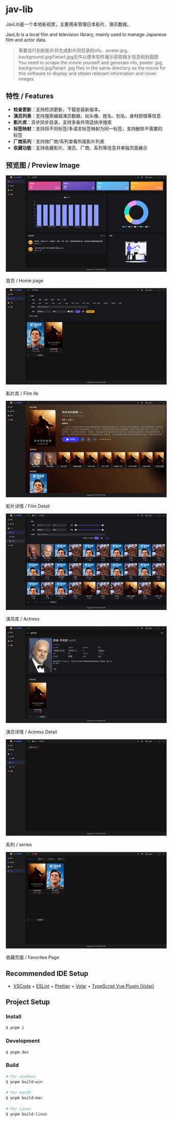 # jav-lib

JavLib是一个本地影视库，主要用来管理日本影片、演员数据。

JavLib is a local film and television library, mainly used to manage Japanese film and actor data.

> 需要自行刮削影片并生成影片同目录的nfo、poster.jpg、background.jpg/fanart.jpg文件以便本软件展示获取相关信息和封面图
> You need to scrape the movie yourself and generate nfo, poster. jpg, background.jpg/fanart. jpg files in the same directory as the movie for this software to display and obtain relevant information and cover images

## 特性 / Features

- **检查更新**：支持检测更新，下载安装新版本。
- **演员列表**：支持搜索编辑演员数据，如头像、姓名、别名、身材颜值等信息
- **影片库**：异步同步目录，支持多条件筛选排序搜索
- **标签映射**：支持将不同标签/多语言标签映射为同一标签，支持删除不需要的标签
- **厂商系列**：支持按厂商/系列查看所属影片列表
- **收藏功能**：支持收藏影片、演员、厂商、系列等信息并单独页面展示

## 预览图 / Preview Image

![首页/Home page](/readme/dashboard.png)

首页 / Home page

![影片库/Film lib](/readme/film-lib.png)

影片库 / Film lib

![影片详情/Film Detail](/readme/film-detail.png)

影片详情 / Film Detail

![演员库/Actress](/readme/actress.png)

演员库 / Actress

![演员详情/Actress Detail](/readme/actress-detail.png)

演员详情 / Actress Detail

![系列/Series](/readme/series.png)

系列 / series

![收藏页面/Favorites](/readme/favorites.png)

收藏页面 / Favorites Page

## Recommended IDE Setup

- [VSCode](https://code.visualstudio.com/) + [ESLint](https://marketplace.visualstudio.com/items?itemName=dbaeumer.vscode-eslint) + [Prettier](https://marketplace.visualstudio.com/items?itemName=esbenp.prettier-vscode) + [Volar](https://marketplace.visualstudio.com/items?itemName=Vue.volar) + [TypeScript Vue Plugin (Volar)](https://marketplace.visualstudio.com/items?itemName=Vue.vscode-typescript-vue-plugin)

## Project Setup

### Install

```bash
$ pnpm i
```

### Development

```bash
$ pnpm dev
```

### Build

```bash
# For windows
$ pnpm build:win

# For macOS
$ pnpm build:mac

# For Linux
$ pnpm build:linux
```
